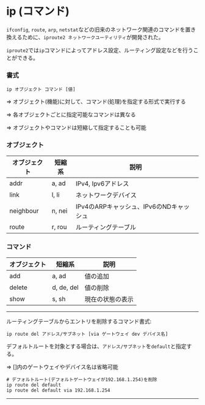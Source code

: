 # ip (コマンド)

`ifconfig`, `route`, `arp`, `netstat`などの旧来のネットワーク関連のコマンドを置き換えるために、`iproute2 ネットワークユーティリティ`が開発された。

`iproute2`では`ip`コマンドによってアドレス設定、ルーティング設定などを行うことができる。

### 書式

```
ip オブジェクト コマンド [値]
```

=> オブジェクト(機能)に対して、コマンド(処理)を指定する形式で実行する

=> 各オブジェクトごとに指定可能なコマンドは異なる

=> オブジェクトやコマンドは短縮して指定することも可能

### オブジェクト

| オブジェクト | 短縮系 | 説明                                    |
|--------------|--------|-----------------------------------------|
| addr         | a, ad  | IPv4, Ipv6アドレス                      |
| link         | l, li  | ネットワークデバイス                    |
| neighbour    | n, nei | IPv4のARPキャッシュ、IPv6のNDキャッシュ |
| route        | r, rou | ルーティングテーブル                    |

### コマンド

| オブジェクト | 短縮系     | 説明             |
|--------------|------------|------------------|
| add          | a, ad      | 値の追加         |
| delete       | d, de, del | 値の削除         |
| show         | s, sh      | 現在の状態の表示 |

---

ルーティングテーブルからエントリを削除するコマンド書式:

```
ip route del アドレス/サブネット [via ゲートウェイ dev デバイス名]
```

デフォルトルートを対象とする場合は、`アドレス/サブネット`を`default`と指定する。

=> []内のゲートウェイやデバイス名は省略可能

```
# デフォルトルート(デフォルトゲートウェイが192.168.1.254)を削除
ip route del default
ip route del default via 192.168.1.254
```

---

